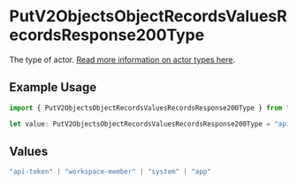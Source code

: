 # PutV2ObjectsObjectRecordsValuesRecordsResponse200Type

The type of actor. [Read more information on actor types here](/docs/actors).

## Example Usage

```typescript
import { PutV2ObjectsObjectRecordsValuesRecordsResponse200Type } from "attio-js/models/operations";

let value: PutV2ObjectsObjectRecordsValuesRecordsResponse200Type = "api-token";
```

## Values

```typescript
"api-token" | "workspace-member" | "system" | "app"
```
